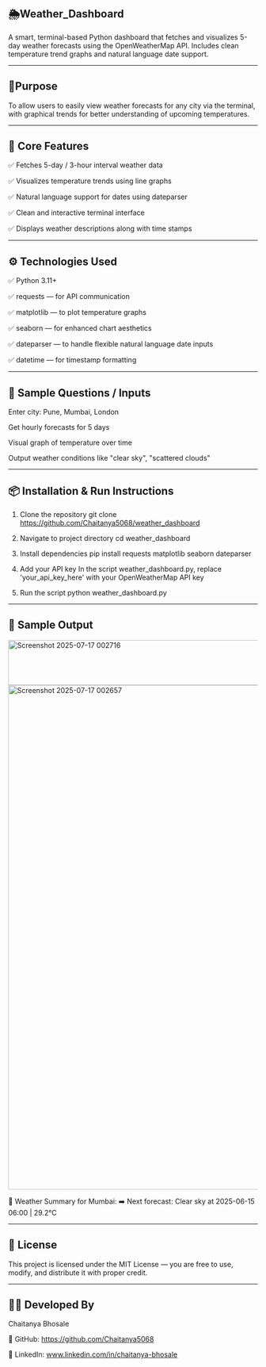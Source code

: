 ## 🌦️Weather_Dashboard
A smart, terminal-based Python dashboard that fetches and visualizes 5-day weather forecasts using the OpenWeatherMap API. Includes clean temperature trend graphs and natural language date support.

---
## 🎯Purpose
To allow users to easily view weather forecasts for any city via the terminal, with graphical trends for better understanding of upcoming temperatures.

---
## 🧠 Core Features
✅ Fetches 5-day / 3-hour interval weather data

✅ Visualizes temperature trends using line graphs

✅ Natural language support for dates using dateparser

✅ Clean and interactive terminal interface

✅ Displays weather descriptions along with time stamps

---
## ⚙️ Technologies Used
✅ Python 3.11+

✅ requests — for API communication

✅ matplotlib — to plot temperature graphs

✅ seaborn — for enhanced chart aesthetics

✅ dateparser — to handle flexible natural language date inputs

✅ datetime — for timestamp formatting

---
## 💬 Sample Questions / Inputs

Enter city: Pune, Mumbai, London

Get hourly forecasts for 5 days

Visual graph of temperature over time

Output weather conditions like "clear sky", "scattered clouds"

---
## 📦 Installation & Run Instructions
1. Clone the repository
git clone https://github.com/Chaitanya5068/weather_dashboard

2. Navigate to project directory
cd weather_dashboard

 3. Install dependencies
pip install requests matplotlib seaborn dateparser

 4. Add your API key
 In the script weather_dashboard.py, replace 'your_api_key_here' with your OpenWeatherMap API key

 5. Run the script
python weather_dashboard.py

---
## 📄 Sample Output
<img width="1623" height="91" alt="Screenshot 2025-07-17 002716" src="https://github.com/user-attachments/assets/388dd5ab-2fec-456b-aa7d-e0d5f40f0a68" />


<img width="1918" height="1018" alt="Screenshot 2025-07-17 002657" src="https://github.com/user-attachments/assets/67a2a523-e5cc-464d-88e7-f68b1fee03c0" />



📍 Weather Summary for Mumbai:
➡️ Next forecast: Clear sky at 2025-06-15 06:00 | 29.2°C

---
## 📜 License
This project is licensed under the MIT License — you are free to use, modify, and distribute it with proper credit.

---
## 👨‍💻 Developed By
Chaitanya Bhosale

🔗 GitHub: https://github.com/Chaitanya5068

🔗 LinkedIn: www.linkedin.com/in/chaitanya-bhosale



